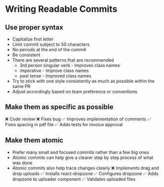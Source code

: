 # Writing Readable Commits

## Use proper syntax
- Capitalize first letter
- Limit commit subject to 50 characters
- No periods at the end of the commit
- Be consistent
- There are several patterns that are recommended
	- 3rd person singular verb - Improves class names
	- imperative - Improve class names
	- past tense - Improved class names
- Try to stick with one style consistently as much as possible within the same PR
- Adjust accordingly based on team preference or conventions

## Make them as specific as possible
❌ Code review
❌ Fixes bug
✅ Improves implementation of comments
✅ Fixes spacing in pdf file
✅ Adds tests for invoice approval

## Make them atomic
- Prefer many small and focused commits rather than a few big ones
- Atomic commits can help give a clearer step by step process of what was done
- Atomic commits also help trace changes clearly
❌ Implements drag and drop uploads
✅ Installs react-dropzone
✅ Configures dropzone
✅ Adds dropzone to uploader component
✅ Validates uploaded files
